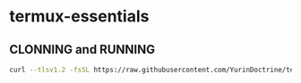 # termux-essentials

## CLONNING and RUNNING

```sh
curl --tlsv1.2 -fsSL https://raw.githubusercontent.com/YurinDoctrine/termux-essentials/main/termux-essentials.sh | bash
```
